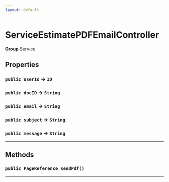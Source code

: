 ```yaml
---
layout: default
---
```

# ServiceEstimatePDFEmailController



**Group** Service

## Properties

### `public userId` → `ID`


### `public docID` → `String`


### `public email` → `String`


### `public subject` → `String`


### `public message` → `String`


---
## Methods
### `public PageReference sendPdf()`
---
